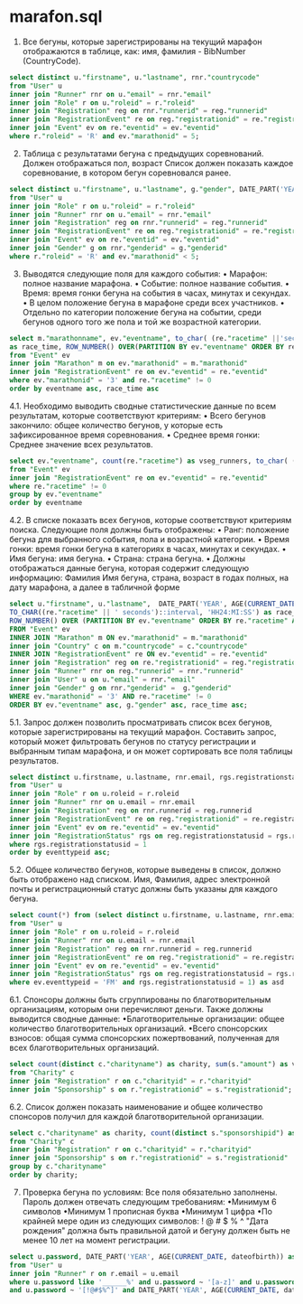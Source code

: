 # marafon.sql
1. Все бегуны, которые зарегистрированы на текущий марафон отображаются в таблице, как: имя, фамилия - BibNumber (CountryCode).
```sql
select distinct u."firstname", u."lastname", rnr."countrycode"
from "User" u
inner join "Runner" rnr on u."email" = rnr."email"
inner join "Role" r on u."roleid" = r."roleid"
inner join "Registration" reg on rnr."runnerid" = reg."runnerid"
inner join "RegistrationEvent" re on reg."registrationid" = re."registrationid"
inner join "Event" ev on re."eventid" = ev."eventid"
where r."roleid" = 'R' and ev."marathonid" = 5;

```
2. Таблица с результатами бегуна с предыдущих соревнований. Должен отображаться пол, возраст 
Список должен показать каждое соревнование, в котором бегун соревновался ранее.
```sql
select distinct u."firstname", u."lastname", g."gender", DATE_PART('YEAR', AGE(CURRENT_DATE, dateofbirth)) as age, ev."eventname"
from "User" u
inner join "Role" r on u."roleid" = r."roleid"
inner join "Runner" rnr on u."email" = rnr."email"
inner join "Registration" reg on rnr."runnerid" = reg."runnerid"
inner join "RegistrationEvent" re on reg."registrationid" = re."registrationid"
inner join "Event" ev on re."eventid" = ev."eventid"
inner join "Gender" g on rnr."genderid" = g."genderid"
where r."roleid" = 'R' and ev."marathonid" < 5;
```

3. Выводятся следующие поля для каждого события:
• Марафон: полное название марафона.
• Событие: полное название события.
• Время: время гонки бегуна на события в часах, минутах и секундах.
• В целом положение бегуна в марафоне среди всех участников.
• Отдельно по категории положение бегуна на событии, среди бегунов одного того же пола и той же возрастной категории.
```sql
select m."marathonname", ev."eventname", to_char( (re."racetime" ||'seconds')::interval, 'HH24:MI:SS' )
as race_time, ROW_NUMBER() OVER(PARTITION BY ev."eventname" ORDER BY re."racetime" asc) AS position
from "Event" ev
inner join "Marathon" m on ev."marathonid" = m."marathonid"
inner join "RegistrationEvent" re on ev."eventid" = re."eventid"
where ev."marathonid" = '3' and re."racetime" != 0
order by eventname asc, race_time asc
```

4.1. Необходимо выводить сводные статистические данные по всем результатам, которые соответствуют критериям:
• Всего бегунов закончило: общее количество бегунов, у которые есть зафиксированное время соревнования.
• Среднее время гонки: Среднее значение всех результатов.
```sql
select ev."eventname", count(re."racetime") as vseg_runners, to_char( (round(avg(re."racetime"), 0) ||'seconds')::interval, 'HH24:MI:SS' ) as sred_time
from "Event" ev
inner join "RegistrationEvent" re on ev."eventid" = re."eventid"
where re."racetime" != 0
group by ev."eventname"
order by eventname
```
4.2. В списке показать всех бегунов, которые соответствуют критериям поиска. Следующие поля должны быть отображены:
• Ранг: положение бегуна для выбранного события, пола и возрастной категории.
• Время гонки: время гонки бегуна в категориях в часах, минутах и секундах.
• Имя бегуна: имя бегуна.
• Страна: страна бегуна.
• Должны отображаться данные бегуна, которая содержит следующую информацию: Фамилия Имя бегуна, страна, возраст в годах полных, на дату марафона, а далее в табличной форме
```sql
select u."firstname", u."lastname",  DATE_PART('YEAR', AGE(CURRENT_DATE, dateofbirth)) as age, g."gender", m."marathonname", ev."eventname",  c."countryname", 
TO_CHAR((re."racetime" || ' seconds')::interval, 'HH24:MI:SS') as race_time,
ROW_NUMBER() OVER (PARTITION BY ev."eventname" ORDER BY re."racetime" ASC) AS position
FROM "Event" ev
INNER JOIN "Marathon" m ON ev."marathonid" = m."marathonid"
inner join "Country" c on m."countrycode" = c."countrycode"
INNER JOIN "RegistrationEvent" re ON ev."eventid" = re."eventid"
inner join "Registration" reg on re."registrationid" = reg."registrationid" 
inner join "Runner" rnr on reg."runnerid" = rnr."runnerid"
inner join "User" u on u."email" = rnr."email"
inner join "Gender" g on rnr."genderid" =  g."genderid" 
WHERE ev."marathonid" = '3' AND re."racetime" != 0
ORDER BY ev."eventname" asc, g."gender" asc, race_time asc;
```
5.1. Запрос должен позволить просматривать список всех бегунов, которые зарегистрированы на текущий марафон. Составить запрос, который может фильтровать бегунов по статусу регистрации и выбранным типам марафона, и он может сортировать все поля таблицы результатов. 
```sql
select distinct u.firstname, u.lastname, rnr.email, rgs.registrationstatus, ev.eventtypeid
from "User" u
inner join "Role" r on u.roleid = r.roleid
inner join "Runner" rnr on u.email = rnr.email
inner join "Registration" reg on rnr.runnerid = reg.runnerid
inner join "RegistrationEvent" re on reg."registrationid" = re.registrationid
inner join "Event" ev on re."eventid" = ev."eventid"
inner join "RegistrationStatus" rgs on reg.registrationstatusid = rgs.registrationstatusid
where rgs.registrationstatusid = 1
order by eventtypeid asc;
```
5.2. Общее количество бегунов, которые выведены в список, должно быть отображено над списком.
Имя, Фамилия, адрес электронной почты и регистрационный статус должны быть указаны для каждого бегуна. 
```sql
select count(*) from (select distinct u.firstname, u.lastname, rnr.email, rgs.registrationstatus
from "User" u
inner join "Role" r on u.roleid = r.roleid
inner join "Runner" rnr on u.email = rnr.email
inner join "Registration" reg on rnr.runnerid = reg.runnerid
inner join "RegistrationEvent" re on reg."registrationid" = re.registrationid
inner join "Event" ev on re."eventid" = ev."eventid"
inner join "RegistrationStatus" rgs on reg.registrationstatusid = rgs.registrationstatusid
where ev.eventtypeid = 'FM' and rgs.registrationstatusid = 1) as asd
```
6.1. Спонсоры должны быть сгруппированы по благотворительным организациям, которым они перечисляют деньги.
Также должны выводится сводные данные:
•Благотворительные организации: общее количество благотворительных организаций.
•Всего спонсорских взносов: общая сумма спонсорских пожертвований, полученная для всех благотворительных организаций. 

```sql
select count(distinct c."charityname") as charity, sum(s."amount") as vseg_spon
from "Charity" c
inner join "Registration" r on c."charityid" = r."charityid"
inner join "Sponsorship" s on r."registrationid" = s."registrationid";
```
6.2. Список должен показать наименование и общее количество спонсоров получил для каждой благотворительной организации.
```sql
select c."charityname" as charity, count(distinct s."sponsorshipid") as vseg_sponsors, sum(s."amount") AS vsego_poshertvovani       
from "Charity" c 
inner join "Registration" r on c."charityid" = r."charityid"
inner join "Sponsorship" s on r."registrationid" = s."registrationid"
group by c."charityname"  
order by charity;
```
7. Проверка бегуна по условиям:
Все поля обязательно заполнены.
Пароль должен отвечать следующим требованиям:
•Минимум 6 символов
•Минимум 1 прописная буква
•Минимум 1 цифра
•По крайней мере один из следующих символов: ! @ # $ % ^
"Дата рождения" должна быть правильной датой и бегуну должен быть не менее 10 лет на момент регистрации.
```sql
select u.password, DATE_PART('YEAR', AGE(CURRENT_DATE, dateofbirth)) as age
from "User" u
inner join "Runner" r on r.email = u.email
where u.password like '______%' and u.password ~ '[a-z]' and u.password ~ '[1-9]'
and u.password ~ '[!@#$%^]' and DATE_PART('YEAR', AGE(CURRENT_DATE, dateofbirth)) > 10;
```

